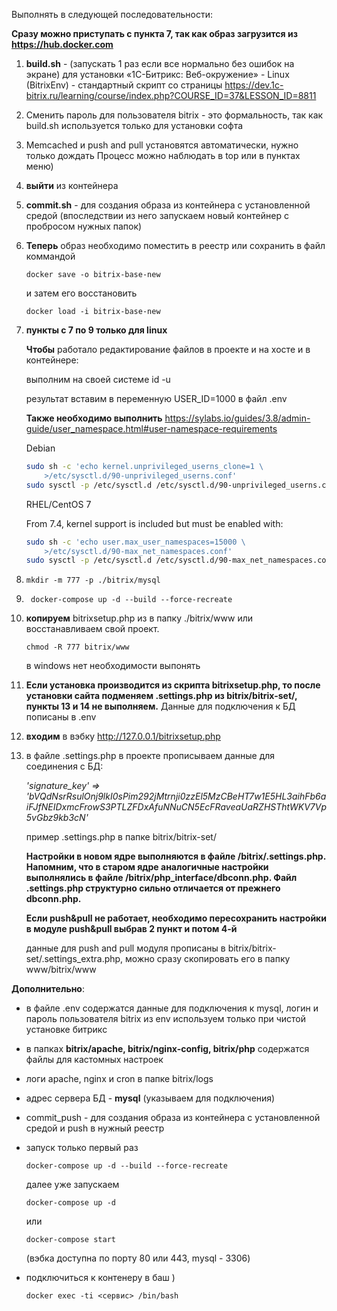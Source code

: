 
Выполнять в следующей последовательности:

**Сразу можно приступать с пункта 7, так как образ загрузится из https://hub.docker.com**

1. **build.sh**  - (запускать 1 раз если все нормально без ошибок на экране) для установки  «1С-Битрикс: Веб-окружение» - Linux (BitrixEnv) - стандартный скрипт со страницы https://dev.1c-bitrix.ru/learning/course/index.php?COURSE_ID=37&LESSON_ID=8811
2. Сменить пароль для пользователя bitrix - это формальность, так как build.sh используется только для установки софта
3. Memcached и push and pull установятся автоматически, нужно только дождать Процесс можно наблюдать в top или в пунктах меню)
4. **выйти** из контейнера
5. **commit.sh** - для создания образа из контейнера с установленной средой (впоследствии из него запускаем новый контейнер с пробросом нужных папок)
6. **Теперь** образ необходимо поместить в реестр или сохранить в файл коммандой 
   
   ```
   docker save -o bitrix-base-new
   ```
   
   и затем его восстановить
   
   ```
   docker load -i bitrix-base-new
   ```

7. **пункты с 7 по 9 только для linux** 
   
   **Чтобы** работало редактирование файлов в проекте и на хосте и в контейнере:
   
   выполним на своей системе id -u

   результат вставим в переменную USER_ID=1000 в файл .env

   **Также необходимо выполнить**
   https://sylabs.io/guides/3.8/admin-guide/user_namespace.html#user-namespace-requirements

   Debian   

      ```bash
      sudo sh -c 'echo kernel.unprivileged_userns_clone=1 \
          >/etc/sysctl.d/90-unprivileged_userns.conf'
      sudo sysctl -p /etc/sysctl.d /etc/sysctl.d/90-unprivileged_userns.conf
      ```

   RHEL/CentOS 7

      From 7.4, kernel support is included but must be enabled with:


      ```bash
      sudo sh -c 'echo user.max_user_namespaces=15000 \
          >/etc/sysctl.d/90-max_net_namespaces.conf'
      sudo sysctl -p /etc/sysctl.d /etc/sysctl.d/90-max_net_namespaces.conf
      ```

8.  ```
    mkdir -m 777 -p ./bitrix/mysql
    ```
9. ```
    docker-compose up -d --build --force-recreate
    ```

10.   **копируем** bitrixsetup.php из в папку ./bitrix/www или восстанавливаем свой проект.
    
      ```
      chmod -R 777 bitrix/www
      ```

      в windows нет необходимости выпонять
      

11.   **Если установка производится из скрипта bitrixsetup.php, то после установки сайта подменяем .settings.php из bitrix/bitrix-set/, пункты  13 и 14  не выполняем.**
      Данные для подключения к БД пописаны в .env
      
12.  **входим** в вэбку http://127.0.0.1/bitrixsetup.php 
13.  в файле .settings.php в проекте прописываем данные для соединения с БД: 

      *'signature_key' => 'bVQdNsrRsulOnj9lkI0sPim292jMtrnji0zzEl5MzCBeHT7w1E5HL3aihFb6aiFJfNEIDxmcFrowS3PTLZFDxAfuNNuCN5EcFRaveaUaRZHSThtWKV7Vp5vGbz9kb3cN'*

      пример .settings.php в папке bitrix/bitrix-set/

      **Настройки в новом ядре выполняются в файле /bitrix/.settings.php. Напомним, что в старом ядре аналогичные настройки выполнялись в файле /bitrix/php_interface/dbconn.php. Файл .settings.php структурно сильно отличается от прежнего dbconn.php.**

      **Если push&pull не работает, необходимо пересохранить настройки в модуле push&pull выбрав 2 пункт  и потом 4-й**

     данные для push and pull модуля прописаны в  bitrix/bitrix-set/.settings_extra.php, 
     можно сразу скопировать его в папку www/bitrix/www


**Дополнительно**:
- в файле .env содержатся данные для подключения к mysql,
  логин и пароль пользователя bitrix из env используем только при чистой установке битрикс
- в папках **bitrix/apache, bitrix/nginx-config, bitrix/php** содержатся файлы для кастомных настроек
- логи apache, nginx и cron в папке bitrix/logs
- адрес сервера БД - **mysql** (указываем для подключения)
- commit_push - для создания образа из контейнера с установленной средой и push в нужный реестр
- запуск только первый раз
  ```
  docker-compose up -d --build --force-recreate
  ```  
  далее уже запускаем 
  ```
  docker-compose up -d
  ``` 
  или 
  ```
  docker-compose start
  ```  
   (вэбка доступна по порту 80 или 443, mysql - 3306)

- подключиться к контенеру в баш )
   ```
   docker exec -ti <сервис> /bin/bash
   ``` 


